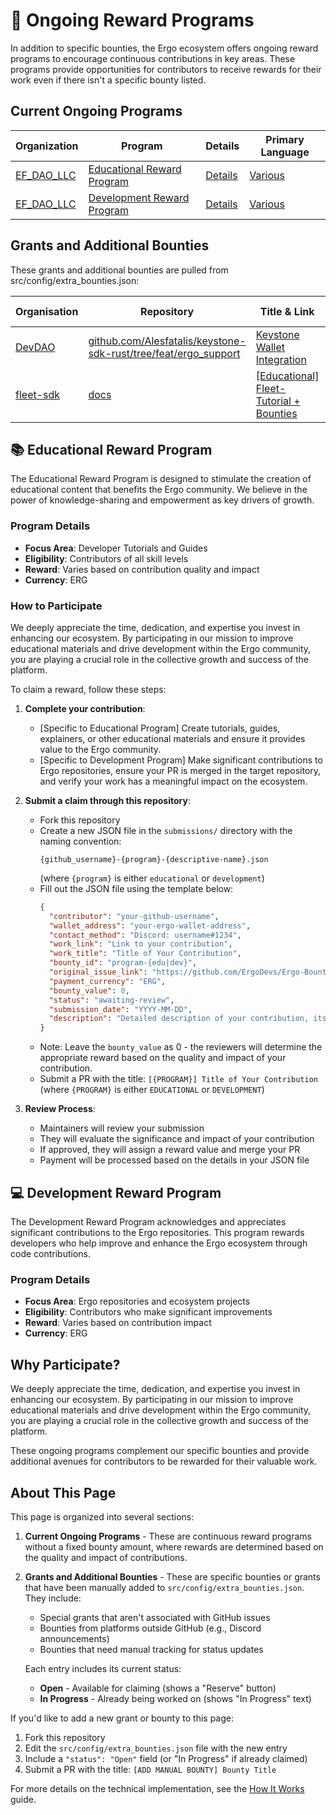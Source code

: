 # 🔄 Ongoing Reward Programs

In addition to specific bounties, the Ergo ecosystem offers ongoing reward programs to encourage continuous contributions in key areas. These programs provide opportunities for contributors to receive rewards for their work even if there isn't a specific bounty listed.

## Current Ongoing Programs

<!-- BEGIN_ONGOING_PROGRAMS_TABLE -->
| Organization | Program | Details | Primary Language |
|-------------|---------|---------|------------------|
| [EF_DAO_LLC](by_org/ef_dao_llc.md) | [Educational Reward Program](#-educational-reward-program) | [Details](#-educational-reward-program) | [Various](by_language/various.md) |
| [EF_DAO_LLC](by_org/ef_dao_llc.md) | [Development Reward Program](#-development-reward-program) | [Details](#-development-reward-program) | [Various](by_language/various.md) |

<!-- END_ONGOING_PROGRAMS_TABLE -->

## Grants and Additional Bounties

<!-- BEGIN_ACTIVE_BOUNTIES_TABLE -->
These grants and additional bounties are pulled from src/config/extra_bounties.json:

|Organisation|Repository|Title & Link|Bounty Amount|Paid in|Primary Language|Reserve|
|---|---|---|---|---|---|---|
| [DevDAO](by_org/devdao.md) | [github.com/Alesfatalis/keystone-sdk-rust/tree/feat/ergo_support](https://github.com/Alesfatalis/keystone-sdk-rust/tree/feat/ergo_support) | [Keystone Wallet Integration](https://discord.com/channels/668903786361651200/669989266478202917/1344310506277830697) | 3000 (3000.00 ERG) | [ERG](by_currency/erg.md) | [Rust](by_language/rust.md) | <kbd>In Progress</kbd> |
| [fleet-sdk](by_org/fleet-sdk.md) | [docs](https://github.com/fleet-sdk/docs) | [[Educational] Fleet-Tutorial + Bounties](https://github.com/fleet-sdk/docs/issues/8) | 775 (939.12 ERG) | [SigUSD](by_currency/sigusd.md) | [Various](by_language/various.md) | [<kbd>Reserve</kbd>](https://github.com/ErgoDevs/Ergo-Bounties/new/main?filename=submissions/fleet-sdk-docs-8.json&value=%7B%0A%20%20%22contributor%22%3A%20%22YOUR_GITHUB_USERNAME%22%2C%0A%20%20%22wallet_address%22%3A%20%22YOUR_WALLET_ADDRESS%22%2C%0A%20%20%22contact_method%22%3A%20%22YOUR_CONTACT_INFO%22%2C%0A%20%20%22work_link%22%3A%20%22%22%2C%0A%20%20%22work_title%22%3A%20%22%5BEducational%5D%20Fleet-Tutorial%20%2B%20Bounties%22%2C%0A%20%20%22bounty_id%22%3A%20%22fleet-sdk/docs%238%22%2C%0A%20%20%22original_issue_link%22%3A%20%22https%3A//github.com/fleet-sdk/docs/issues/8%22%2C%0A%20%20%22payment_currency%22%3A%20%22SigUSD%22%2C%0A%20%20%22bounty_value%22%3A%20775.0%2C%0A%20%20%22status%22%3A%20%22in-progress%22%2C%0A%20%20%22submission_date%22%3A%20%22%22%2C%0A%20%20%22expected_completion%22%3A%20%22YYYY-MM-DD%22%2C%0A%20%20%22description%22%3A%20%22I%20am%20working%20on%20this%20bounty%22%2C%0A%20%20%22review_notes%22%3A%20%22%22%2C%0A%20%20%22payment_tx_id%22%3A%20%22%22%2C%0A%20%20%22payment_date%22%3A%20%22%22%0A%7D&message=Claim%20Bounty%20fleet-sdk/docs%238&description=I%20want%20to%20claim%20this%20bounty%20posted%20by%20fleet-sdk.%0A%0ABounty:%20%5BEducational%5D%20Fleet-Tutorial%20%2B%20Bounties) |

<!-- END_ACTIVE_BOUNTIES_TABLE -->


## 📚 Educational Reward Program

The Educational Reward Program is designed to stimulate the creation of educational content that benefits the Ergo community. We believe in the power of knowledge-sharing and empowerment as key drivers of growth.

### Program Details

- **Focus Area**: Developer Tutorials and Guides
- **Eligibility**: Contributors of all skill levels
- **Reward**: Varies based on contribution quality and impact
- **Currency**: ERG

### How to Participate

We deeply appreciate the time, dedication, and expertise you invest in enhancing our ecosystem. By participating in our mission to improve educational materials and drive development within the Ergo community, you are playing a crucial role in the collective growth and success of the platform.

To claim a reward, follow these steps:

1. **Complete your contribution**:
   - [Specific to Educational Program] Create tutorials, guides, explainers, or other educational materials and ensure it provides value to the Ergo community.
   - [Specific to Development Program] Make significant contributions to Ergo repositories, ensure your PR is merged in the target repository, and verify your work has a meaningful impact on the ecosystem.

2. **Submit a claim through this repository**:
   - Fork this repository
   - Create a new JSON file in the `submissions/` directory with the naming convention:
     ```
     {github_username}-{program}-{descriptive-name}.json
     ```
     (where `{program}` is either `educational` or `development`)
   - Fill out the JSON file using the template below:
     ```json
     {
       "contributor": "your-github-username",
       "wallet_address": "your-ergo-wallet-address",
       "contact_method": "Discord: username#1234",
       "work_link": "Link to your contribution",
       "work_title": "Title of Your Contribution",
       "bounty_id": "program-{edu|dev}",
       "original_issue_link": "https://github.com/ErgoDevs/Ergo-Bounties/blob/main/docs/ongoing-programs.md",
       "payment_currency": "ERG",
       "bounty_value": 0,
       "status": "awaiting-review",
       "submission_date": "YYYY-MM-DD",
       "description": "Detailed description of your contribution, its impact, and why it deserves a reward."
     }
     ```
   - Note: Leave the `bounty_value` as 0 - the reviewers will determine the appropriate reward based on the quality and impact of your contribution.
   - Submit a PR with the title: `[{PROGRAM}] Title of Your Contribution`
     (where `{PROGRAM}` is either `EDUCATIONAL` or `DEVELOPMENT`)

3. **Review Process**:
   - Maintainers will review your submission
   - They will evaluate the significance and impact of your contribution
   - If approved, they will assign a reward value and merge your PR
   - Payment will be processed based on the details in your JSON file

## 💻 Development Reward Program

The Development Reward Program acknowledges and appreciates significant contributions to the Ergo repositories. This program rewards developers who help improve and enhance the Ergo ecosystem through code contributions.

### Program Details

- **Focus Area**: Ergo repositories and ecosystem projects
- **Eligibility**: Contributors who make significant improvements
- **Reward**: Varies based on contribution impact
- **Currency**: ERG

## Why Participate?

We deeply appreciate the time, dedication, and expertise you invest in enhancing our ecosystem. By participating in our mission to improve educational materials and drive development within the Ergo community, you are playing a crucial role in the collective growth and success of the platform.

These ongoing programs complement our specific bounties and provide additional avenues for contributors to be rewarded for their valuable work.

## About This Page

This page is organized into several sections:

1. **Current Ongoing Programs** - These are continuous reward programs without a fixed bounty amount, where rewards are determined based on the quality and impact of contributions.

2. **Grants and Additional Bounties** - These are specific bounties or grants that have been manually added to `src/config/extra_bounties.json`. They include:
   - Special grants that aren't associated with GitHub issues
   - Bounties from platforms outside GitHub (e.g., Discord announcements)
   - Bounties that need manual tracking for status updates

   Each entry includes its current status:
   - **Open** - Available for claiming (shows a "Reserve" button)
   - **In Progress** - Already being worked on (shows "In Progress" text)

If you'd like to add a new grant or bounty to this page:

1. Fork this repository
2. Edit the `src/config/extra_bounties.json` file with the new entry
3. Include a `"status": "Open"` field (or "In Progress" if already claimed)
4. Submit a PR with the title: `[ADD MANUAL BOUNTY] Bounty Title`

For more details on the technical implementation, see the [How It Works](/docs/how-it-works.md#adding-manual-bounties-and-grants) guide.
